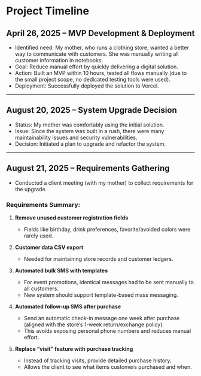 # Project Timeline

## April 26, 2025 – MVP Development & Deployment
- Identified need: My mother, who runs a clothing store, wanted a better way to communicate with customers. She was manually writing all customer information in notebooks.
- Goal: Reduce manual effort by quickly delivering a digital solution.
- Action: Built an MVP within 10 hours, tested all flows manually (due to the small project scope, no dedicated testing tools were used).
- Deployment: Successfully deployed the solution to Vercel.

---

## August 20, 2025 – System Upgrade Decision
- Status: My mother was comfortably using the initial solution.
- Issue: Since the system was built in a rush, there were many maintainability issues and security vulnerabilities.
- Decision: Initiated a plan to upgrade and refactor the system.

---

## August 21, 2025 – Requirements Gathering
- Conducted a client meeting (with my mother) to collect requirements for the upgrade.

### Requirements Summary:
1. **Remove unused customer registration fields**
    - Fields like birthday, drink preferences, favorite/avoided colors were rarely used.

2. **Customer data CSV export**
    - Needed for maintaining store records and customer ledgers.

3. **Automated bulk SMS with templates**
    - For event promotions, identical messages had to be sent manually to all customers.
    - New system should support template-based mass messaging.

4. **Automated follow-up SMS after purchase**
    - Send an automatic check-in message one week after purchase (aligned with the store’s 1-week return/exchange policy).
    - This avoids exposing personal phone numbers and reduces manual effort.

5. **Replace “visit” feature with purchase tracking**
    - Instead of tracking visits, provide detailed purchase history.
    - Allows the client to see what items customers purchased and when.
